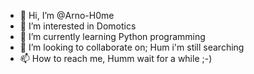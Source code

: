 - 👋 Hi, I’m @Arno-H0me
- 👀 I’m interested in Domotics
- 🌱 I’m currently learning Python programming
- 💞️ I’m looking to collaborate on; Hum i'm still searching
- 📫 How to reach me, Humm wait for a while ;-)

<!---
Arno-H0me/Arno-H0me is a ✨ special ✨ repository because its `README.md` (this file) appears on your GitHub profile.
You can click the Preview link to take a look at your changes.
--->
